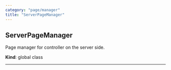 ```yaml
---
category: "page/manager"
title: "ServerPageManager"
---
```


## ServerPageManager&nbsp;<a name="ServerPageManager" href="https://github.com/seznam/IMA.js-core/tree/stable/page/manager/ServerPageManager.js#L11" target="_blank"><span class="icon"><i class="fas fa-external-link-alt fa-xs"></i></span></a>
Page manager for controller on the server side.

**Kind**: global class  

* * *

